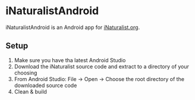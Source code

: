# iNaturalistAndroid

iNaturalistAndroid is an Android app for [iNaturalist.org](http://www.inaturalist.org).

## Setup

1. Make sure you have tha latest Android Studio
1. Download the iNaturalist source code and extract to a directory of your choosing
1. From Android Studio: File -> Open -> Choose the root directory of the downloaded source code
1. Clean & build

